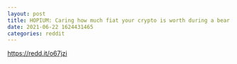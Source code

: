 ```yaml
--- 
layout: post 
title: HOPIUM: Caring how much fiat your crypto is worth during a bear run exposes the fact you care far too much about fiat. Stop thinking in dollars, start seeing crypto. We can be the paradigm shift. 
date: 2021-06-22 1624431465 
categories: reddit 
--- 
```

https://redd.it/o67jzi